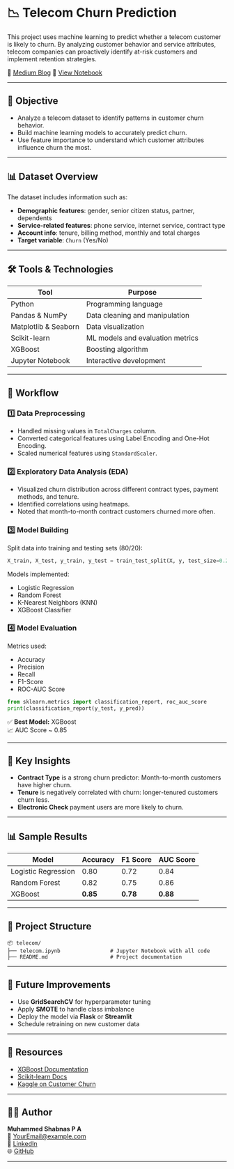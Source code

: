 # 📉 Telecom Churn Prediction

This project uses machine learning to predict whether a telecom customer is likely to churn. By analyzing customer behavior and service attributes, telecom companies can proactively identify at-risk customers and implement retention strategies.

🔗 [Medium Blog](https://medium.com/@muhammedshabnaspa/predicting-customer-churn-in-telecom-a-machine-learning-approach-4d6dbf4e3fbf) 
📁 [View Notebook](telecom.ipynb)

---

## 🧠 Objective

- Analyze a telecom dataset to identify patterns in customer churn behavior.
- Build machine learning models to accurately predict churn.
- Use feature importance to understand which customer attributes influence churn the most.

---

## 📊 Dataset Overview

The dataset includes information such as:

- **Demographic features**: gender, senior citizen status, partner, dependents  
- **Service-related features**: phone service, internet service, contract type  
- **Account info**: tenure, billing method, monthly and total charges  
- **Target variable**: `Churn` (Yes/No)  

---

## 🛠 Tools & Technologies

| Tool              | Purpose                         |
|------------------|----------------------------------|
| Python            | Programming language             |
| Pandas & NumPy    | Data cleaning and manipulation   |
| Matplotlib & Seaborn | Data visualization             |
| Scikit-learn      | ML models and evaluation metrics |
| XGBoost           | Boosting algorithm               |
| Jupyter Notebook  | Interactive development          |

---

## 🔧 Workflow

### 1️⃣ Data Preprocessing

- Handled missing values in `TotalCharges` column.
- Converted categorical features using Label Encoding and One-Hot Encoding.
- Scaled numerical features using `StandardScaler`.

### 2️⃣ Exploratory Data Analysis (EDA)

- Visualized churn distribution across different contract types, payment methods, and tenure.
- Identified correlations using heatmaps.
- Noted that month-to-month contract customers churned more often.

### 3️⃣ Model Building

Split data into training and testing sets (80/20):

```python
X_train, X_test, y_train, y_test = train_test_split(X, y, test_size=0.2, random_state=42)
```

Models implemented:

- Logistic Regression
- Random Forest
- K-Nearest Neighbors (KNN)
- XGBoost Classifier

### 4️⃣ Model Evaluation

Metrics used:

- Accuracy
- Precision
- Recall
- F1-Score
- ROC-AUC Score

```python
from sklearn.metrics import classification_report, roc_auc_score
print(classification_report(y_test, y_pred))
```

✅ **Best Model:** XGBoost  
📈 AUC Score ~ 0.85

---

## 📌 Key Insights

- **Contract Type** is a strong churn predictor: Month-to-month customers have higher churn.
- **Tenure** is negatively correlated with churn: longer-tenured customers churn less.
- **Electronic Check** payment users are more likely to churn.

---

## 📊 Sample Results

| Model               | Accuracy | F1 Score | AUC Score |
|---------------------|----------|----------|-----------|
| Logistic Regression | 0.80     | 0.72     | 0.84      |
| Random Forest       | 0.82     | 0.75     | 0.86      |
| XGBoost             | **0.85** | **0.78** | **0.88**  |

---

## 🧭 Project Structure

```
📦 telecom/
├── telecom.ipynb                # Jupyter Notebook with all code
├── README.md                    # Project documentation
```

---

## 🚀 Future Improvements

- Use **GridSearchCV** for hyperparameter tuning  
- Apply **SMOTE** to handle class imbalance  
- Deploy the model via **Flask** or **Streamlit**  
- Schedule retraining on new customer data  

---

## 📎 Resources

- [XGBoost Documentation](https://xgboost.readthedocs.io/)
- [Scikit-learn Docs](https://scikit-learn.org/)
- [Kaggle on Customer Churn](https://www.kaggle.com/search?q=churn)

---

## 👨‍💻 Author

**Muhammed Shabnas P A**  
📧 YourEmail@example.com  
🔗 [LinkedIn](https://www.linkedin.com/in/muhammed-shabnas-pa/)  
🌐 [GitHub](https://github.com/Muhammed-Shabnas-PA)

---
